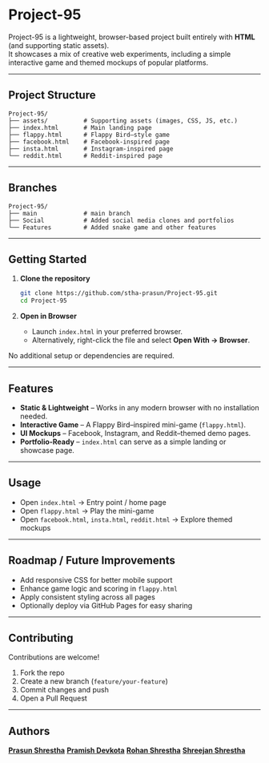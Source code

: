 # Project-95

Project-95 is a lightweight, browser-based project built entirely with **HTML** (and supporting static assets).  
It showcases a mix of creative web experiments, including a simple interactive game and themed mockups of popular platforms.

---

## Project Structure

```
Project-95/
├── assets/          # Supporting assets (images, CSS, JS, etc.)
├── index.html       # Main landing page
├── flappy.html      # Flappy Bird–style game
├── facebook.html    # Facebook-inspired page
├── insta.html       # Instagram-inspired page
└── reddit.html      # Reddit-inspired page
```

---

## Branches

```
Project-95/
├── main             # main branch
├── Social           # Added social media clones and portfolios
└── Features         # Added snake game and other features
```

---

## Getting Started

1. **Clone the repository**
   ```bash
   git clone https://github.com/stha-prasun/Project-95.git
   cd Project-95
   ```

2. **Open in Browser**
   - Launch `index.html` in your preferred browser.
   - Alternatively, right-click the file and select **Open With → Browser**.

No additional setup or dependencies are required.

---

## Features

- **Static & Lightweight** – Works in any modern browser with no installation needed.  
- **Interactive Game** – A Flappy Bird–inspired mini-game (`flappy.html`).  
- **UI Mockups** – Facebook, Instagram, and Reddit–themed demo pages.  
- **Portfolio-Ready** – `index.html` can serve as a simple landing or showcase page.  

---

## Usage

- Open `index.html` → Entry point / home page  
- Open `flappy.html` → Play the mini-game  
- Open `facebook.html`, `insta.html`, `reddit.html` → Explore themed mockups  

---

## Roadmap / Future Improvements

- Add responsive CSS for better mobile support  
- Enhance game logic and scoring in `flappy.html`  
- Apply consistent styling across all pages  
- Optionally deploy via GitHub Pages for easy sharing  

---

## Contributing

Contributions are welcome!  

1. Fork the repo  
2. Create a new branch (`feature/your-feature`)  
3. Commit changes and push  
4. Open a Pull Request  

---

## Authors

**[Prasun Shrestha](https://github.com/stha-prasun)**
**[Pramish Devkota](https://github.com/101rohan)**
**[Rohan Shrestha](https://github.com/PramishDevkota)**
**[Shreejan Shrestha](https://github.com/Shreejan2000s)**
